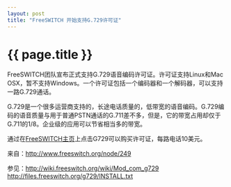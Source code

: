 ```yaml
---
layout: post
title: "FreeSWITCH 开始支持G.729许可证"
---
```


# {{ page.title }}

FreeSWITCH团队宣布正式支持G.729语音编码许可证。许可证支持Linux和Mac OSX，暂不支持Windows。一个许可证包括一个编码器和一个解码器，可以支持一路G.729通话。
 
G.729是一个很多运营商支持的，长途电话质量的，低带宽的语音编码。G.729编码的语音质量与用于普通PSTN通话的G.711差不多，但是，它的带宽占用却仅于G.711的1/8。企业级的应用可以节省相当多的带宽。

通过在[FreeSWITCH主页](http://www.freeswitch.org)上点击G729可以购买许可证，每路电话10美元。

来自：<http://www.freeswitch.org/node/249>

参见：<http://wiki.freeswitch.org/wiki/Mod_com_g729> <http://files.freeswitch.org/g729/INSTALL.txt>
